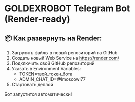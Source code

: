 
# GOLDEXROBOT Telegram Bot (Render-ready)

## 📦 Как развернуть на Render:
1. Загрузить файлы в новый репозиторий на GitHub
2. Создать новый Web Service на https://render.com/
3. Подключить свой GitHub репозиторий
4. Указать в Environment Variables:
   - TOKEN=твой_токен_бота
   - ADMIN_CHAT_ID=@lmoscowl77
5. Стартовать деплой

Бот запустится автоматически!
